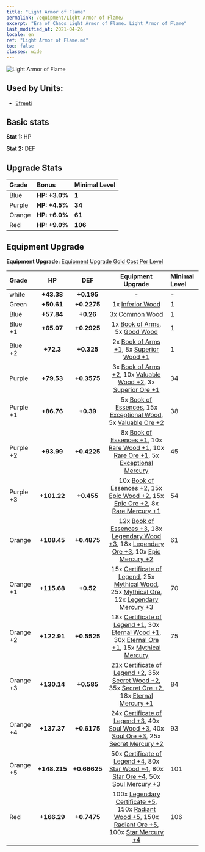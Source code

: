 ```yaml
---
title: "Light Armor of Flame"
permalink: /equipment/Light Armor of Flame/
excerpt: "Era of Chaos Light Armor of Flame. Light Armor of Flame"
last_modified_at: 2021-04-26
locale: en
ref: "Light Armor of Flame.md"
toc: false
classes: wide
---
```


  ![Light Armor of Flame](/images/e/e_5062.png)

## Used by Units:

* [Efreeti](/units/Efreeti/) 


## Basic stats
 **Stat 1:** HP

 **Stat 2:** DEF

## Upgrade Stats

  |     Grade    |   Bonus | Minimal Level | 
  |:-------------|:--------|:--------------| 
  | Blue | **HP: +3.0%** | **1** | 
  | Purple | **HP: +4.5%** | **34** | 
  | Orange | **HP: +6.0%** | **61** | 
  | Red | **HP: +9.0%** | **106** | 


## Equipment Upgrade
 **Equipment Upgrade:** [Equipment Upgrade Gold Cost Per Level](/equipment/EquipmentUpgradeCostPerLevel/) 

  |          Grade      | HP | DEF | Equipment Upgrade | Minimal Level |
  |:--------------------|:---------:|:---------:|:----------------:|:--------------|
  | white | **+43.38** | **+0.195** | - | - |
  | Green | **+50.61** | **+0.2275** | 1x [Inferior Wood](/Items/mat_1/) | 1 |
  | Blue | **+57.84** | **+0.26** | 3x [Common Wood](/Items/mat_7/) | 1 |
  | Blue +1 | **+65.07** | **+0.2925** | 1x [Book of Arms](/Items/mat_18/), 5x [Good Wood](/Items/mat_13/) | 1 |
  | Blue +2 | **+72.3** | **+0.325** | 2x [Book of Arms +1](/Items/mat_25/), 8x [Superior Wood +1](/Items/mat_20/) | 1 |
  | Purple | **+79.53** | **+0.3575** | 3x [Book of Arms +2](/Items/mat_32/), 10x [Valuable Wood +2](/Items/mat_27/), 3x [Superior Ore +1](/Items/mat_19/) | 34 |
  | Purple +1 | **+86.76** | **+0.39** | 5x [Book of Essences](/Items/mat_39/), 15x [Exceptional Wood](/Items/mat_34/), 5x [Valuable Ore +2](/Items/mat_26/) | 38 |
  | Purple +2 | **+93.99** | **+0.4225** | 8x [Book of Essences +1](/Items/mat_46/), 10x [Rare Wood +1](/Items/mat_41/), 10x [Rare Ore +1](/Items/mat_40/), 5x [Exceptional Mercury](/Items/mat_35/) | 45 |
  | Purple +3 | **+101.22** | **+0.455** | 10x [Book of Essences +2](/Items/mat_53/), 15x [Epic Wood +2](/Items/mat_48/), 15x [Epic Ore +2](/Items/mat_47/), 8x [Rare Mercury +1](/Items/mat_42/) | 54 |
  | Orange | **+108.45** | **+0.4875** | 12x [Book of Essences +3](/Items/mat_60/), 18x [Legendary Wood +3](/Items/mat_55/), 18x [Legendary Ore +3](/Items/mat_54/), 10x [Epic Mercury +2](/Items/mat_49/) | 61 |
  | Orange +1 | **+115.68** | **+0.52** | 15x [Certificate of Legend](/Items/mat_67/), 25x [Mythical Wood](/Items/mat_62/), 25x [Mythical Ore](/Items/mat_61/), 12x [Legendary Mercury +3](/Items/mat_56/) | 70 |
  | Orange +2 | **+122.91** | **+0.5525** | 18x [Certificate of Legend +1](/Items/mat_74/), 30x [Eternal Wood +1](/Items/mat_69/), 30x [Eternal Ore +1](/Items/mat_68/), 15x [Mythical Mercury](/Items/mat_63/) | 75 |
  | Orange +3 | **+130.14** | **+0.585** | 21x [Certificate of Legend +2](/Items/mat_81/), 35x [Secret Wood +2](/Items/mat_76/), 35x [Secret Ore +2](/Items/mat_75/), 18x [Eternal Mercury +1](/Items/mat_70/) | 84 |
  | Orange +4 | **+137.37** | **+0.6175** | 24x [Certificate of Legend +3](/Items/mat_88/), 40x [Soul Wood +3](/Items/mat_83/), 40x [Soul Ore +3](/Items/mat_82/), 25x [Secret Mercury +2](/Items/mat_77/) | 93 |
  | Orange +5 | **+148.215** | **+0.66625** | 50x [Certificate of Legend +4](/Items/mat_95/), 80x [Star Wood +4](/Items/mat_90/), 80x [Star Ore +4](/Items/mat_89/), 50x [Soul Mercury +3](/Items/mat_84/) | 101 |
  | Red | **+166.29** | **+0.7475** | 100x [Legendary Certificate +5](/Items/mat_102/), 150x [Radiant Wood +5](/Items/mat_97/), 150x [Radiant Ore +5](/Items/mat_96/), 100x [Star Mercury +4](/Items/mat_91/) | 106 |

